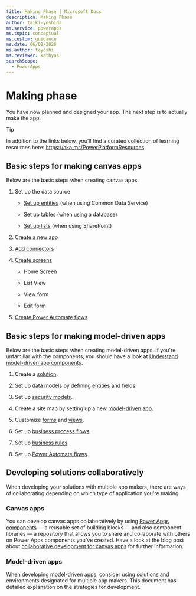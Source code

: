 ```yaml
---
title: Making Phase | Microsoft Docs
description: Making Phase
author: taiki-yoshida
ms.service: powerapps
ms.topic: conceptual
ms.custom: guidance
ms.date: 06/02/2020
ms.author: tayoshi
ms.reviewer: kathyos
searchScope:  
  - PowerApps
---
```


# Making phase

You have now planned and designed your app. The next step is to actually make
the app.

> [!TIP]
> In addition to the links below, you’ll find a curated collection of
learning resources here: <https://aka.ms/PowerPlatformResources>.

## Basic steps for making canvas apps

Below are the basic steps when creating canvas apps.

1. Set up the data source

   - [Set up entities](../../maker/common-data-service/create-edit-entities.md)
        (when using Common Data Service)

   - Set up tables (when using a database)

   - [Set up
        lists](https://support.office.com/article/create-a-list-in-sharepoint-0d397414-d95f-41eb-addd-5e6eff41b083)
        (when using SharePoint)

2. [Create a new
    app](../../maker/canvas-apps/getting-started.md#build-an-app)

3. [Add
    connectors](../../maker/canvas-apps/add-manage-connections.md)

4. [Create
    screens](../../maker/canvas-apps/add-screen-context-variables.md)

   - Home Screen

   - List View

   - View form

   - Edit form

5. [Create Power Automate flows](https://docs.microsoft.com/power-automate/get-started-logic-flow)

## Basic steps for making model-driven apps

Below are the basic steps when creating model-driven apps. If you're unfamiliar
with the components, you should have a look at [Understand model-driven app
components](../../maker/model-driven-apps/model-driven-app-components.md).

1. Create a [solution](../../maker/model-driven-apps/distribute-model-driven-app.md).

2. Set up data models by defining
    [entities](../../maker/common-data-service/entity-overview.md)
    and [fields](../../maker/common-data-service/fields-overview.md).

3. Set up [security models](https://docs.microsoft.com/power-platform/admin/security-roles-privileges).

4. Create a site map by setting up a new [model-driven app](../../maker/model-driven-apps/build-first-model-driven-app.md).

5. Customize [forms](../../maker/model-driven-apps/create-design-forms.md)
    and [views](../../maker/model-driven-apps/create-edit-views.md).

6. Set up [business process flows](https://docs.microsoft.com/power-automate/business-process-flows-overview).

7. Set up [business rules](../../maker/model-driven-apps/create-business-rules-recommendations-apply-logic-form.md).

8. Set up [Power Automate flows](https://docs.microsoft.com/power-automate/connection-cds).

## Developing solutions collaboratively

When developing your solutions with multiple app makers, there are ways of
collaborating depending on which type of application you're making.

### Canvas apps

You can develop canvas apps collaboratively by using [Power Apps
components](../../maker/canvas-apps/create-component.md)
— a reusable set of building blocks — and also component libraries — a
repository that allows you to share and collaborate with others on Power Apps
components you've created. Have a look at the blog post about [collaborative
development for canvas
apps](https://powerapps.microsoft.com/blog/collaborative-development-for-powerapps-canvas-apps/)
for further information.

### Model-driven apps

When developing model-driven apps, consider using solutions and
environments designated for multiple app makers. This document<!--Which document, the present one? SELF--> has detailed
explanation on the strategies for development.
